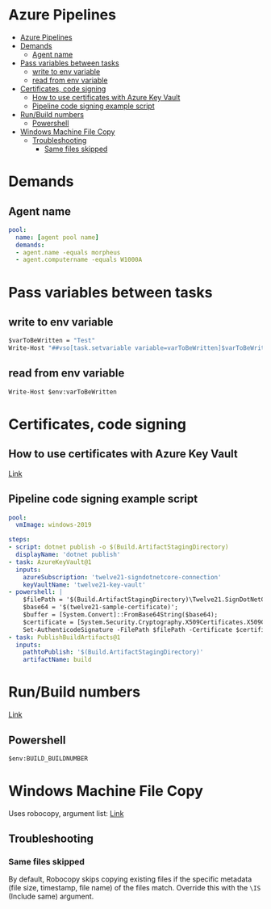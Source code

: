 # Azure Pipelines
<!--ts-->
   * [Azure Pipelines](azure-pipelines.md#azure-pipelines)
   * [Demands](azure-pipelines.md#demands)
      * [Agent name](azure-pipelines.md#agent-name)
   * [Pass variables between tasks](azure-pipelines.md#pass-variables-between-tasks)
      * [write to env variable](azure-pipelines.md#write-to-env-variable)
      * [read from env variable](azure-pipelines.md#read-from-env-variable)
   * [Certificates, code signing](azure-pipelines.md#certificates-code-signing)
      * [How to use certificates with Azure Key Vault](azure-pipelines.md#how-to-use-certificates-with-azure-key-vault)
      * [Pipeline code signing example script](azure-pipelines.md#pipeline-code-signing-example-script)
   * [Run/Build numbers](azure-pipelines.md#runbuild-numbers)
      * [Powershell](azure-pipelines.md#powershell)
   * [Windows Machine File Copy](azure-pipelines.md#windows-machine-file-copy)
      * [Troubleshooting](azure-pipelines.md#troubleshooting)
         * [Same files skipped](azure-pipelines.md#same-files-skipped)

<!-- Added by: runner, at: Wed Apr  7 05:40:41 UTC 2021 -->

<!--te-->

# Demands

## Agent name
```yaml
pool:
  name: [agent pool name]
  demands:
  - agent.name -equals morpheus
  - agent.computername -equals W1000A
```

# Pass variables between tasks
## write to env variable
```bat
$varToBeWritten = "Test"
Write-Host "##vso[task.setvariable variable=varToBeWritten]$varToBeWritten"
```

## read from env variable
```bat
Write-Host $env:varToBeWritten
```

# Certificates, code signing

## How to use certificates with Azure Key Vault
[Link](https://www.dotnetcurry.com/devops/1507/azure-key-vault-secrets-pipelines)

## Pipeline code signing example script
```yaml
pool:
  vmImage: windows-2019

steps:
- script: dotnet publish -o $(Build.ArtifactStagingDirectory)
  displayName: 'dotnet publish'
- task: AzureKeyVault@1
  inputs:
    azureSubscription: 'twelve21-signdotnetcore-connection'
    keyVaultName: 'twelve21-key-vault'
- powershell: |
    $filePath = '$(Build.ArtifactStagingDirectory)\Twelve21.SignDotNetCore.dll';
    $base64 = '$(twelve21-sample-certificate)';
    $buffer = [System.Convert]::FromBase64String($base64);
    $certificate = [System.Security.Cryptography.X509Certificates.X509Certificate2]::new($buffer);
    Set-AuthenticodeSignature -FilePath $filePath -Certificate $certificate;
- task: PublishBuildArtifacts@1
  inputs:
    pathtoPublish: '$(Build.ArtifactStagingDirectory)'
    artifactName: build
```

# Run/Build numbers
[Link](https://docs.microsoft.com/en-us/azure/devops/pipelines/process/run-number?view=azure-devops&tabs=yaml)
## Powershell
```bat
$env:BUILD_BUILDNUMBER
```

# Windows Machine File Copy
Uses robocopy, argument list: [Link](https://docs.microsoft.com/en-us/windows-server/administration/windows-commands/robocopy)
## Troubleshooting
### Same files skipped
By default, Robocopy skips copying existing files if the specific metadata (file size, timestamp, file name) of the files match.
Override this with the `\IS` (Include same) argument.

